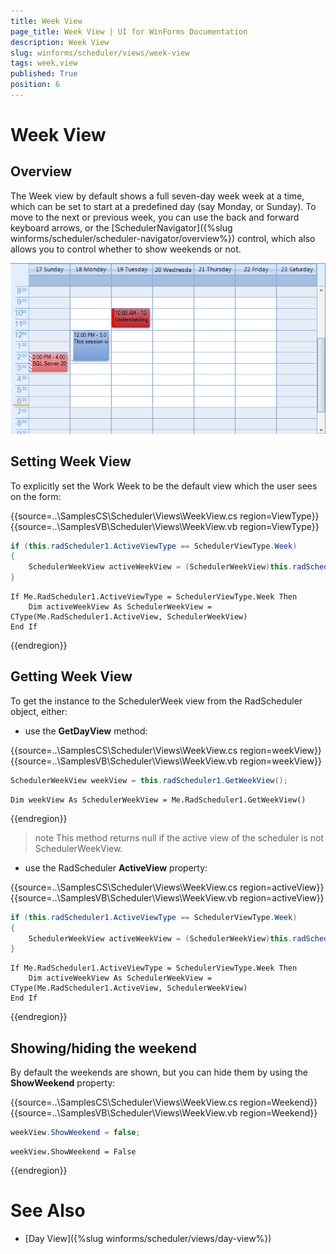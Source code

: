 ```yaml
---
title: Week View
page_title: Week View | UI for WinForms Documentation
description: Week View
slug: winforms/scheduler/views/week-view
tags: week,view
published: True
position: 6
---
```


# Week View

## Overview

The Week view by default shows a full seven-day week week at a time, which can be set to start at a predefined day (say Monday, or Sunday). To move to the next or previous week, you can use the back and forward keyboard arrows, or the [SchedulerNavigator]({%slug winforms/scheduler/scheduler-navigator/overview%}) control, which also allows you to control whether to show weekends or not.

![scheduler-views-week-view 001](images/scheduler-views-week-view001.png)

## Setting Week View

To explicitly set the Work Week to be the default view which the user sees on the form:

{{source=..\SamplesCS\Scheduler\Views\WeekView.cs region=ViewType}} 
{{source=..\SamplesVB\Scheduler\Views\WeekView.vb region=ViewType}} 

````C#
if (this.radScheduler1.ActiveViewType == SchedulerViewType.Week)
{
    SchedulerWeekView activeWeekView = (SchedulerWeekView)this.radScheduler1.ActiveView;
}

````
````VB.NET
If Me.RadScheduler1.ActiveViewType = SchedulerViewType.Week Then
    Dim activeWeekView As SchedulerWeekView = CType(Me.RadScheduler1.ActiveView, SchedulerWeekView)
End If

````

{{endregion}} 

## Getting Week View

To get the instance to the SchedulerWeek view from the RadScheduler object, either:

* use the __GetDayView__ method:

{{source=..\SamplesCS\Scheduler\Views\WeekView.cs region=weekView}} 
{{source=..\SamplesVB\Scheduler\Views\WeekView.vb region=weekView}} 

````C#
SchedulerWeekView weekView = this.radScheduler1.GetWeekView();

````
````VB.NET
Dim weekView As SchedulerWeekView = Me.RadScheduler1.GetWeekView()

````

{{endregion}} 

>note This method returns null if the active view of the scheduler is not SchedulerWeekView.
>

* use the RadScheduler __ActiveView__ property:             

{{source=..\SamplesCS\Scheduler\Views\WeekView.cs region=activeView}} 
{{source=..\SamplesVB\Scheduler\Views\WeekView.vb region=activeView}} 

````C#
if (this.radScheduler1.ActiveViewType == SchedulerViewType.Week)
{
    SchedulerWeekView activeWeekView = (SchedulerWeekView)this.radScheduler1.ActiveView;
}

````
````VB.NET
If Me.RadScheduler1.ActiveViewType = SchedulerViewType.Week Then
    Dim activeWeekView As SchedulerWeekView = CType(Me.RadScheduler1.ActiveView, SchedulerWeekView)
End If

````

{{endregion}} 

## Showing/hiding the weekend

By default the weekends are shown, but you can hide them by using the __ShowWeekend__ property:

{{source=..\SamplesCS\Scheduler\Views\WeekView.cs region=Weekend}} 
{{source=..\SamplesVB\Scheduler\Views\WeekView.vb region=Weekend}} 
````C#
weekView.ShowWeekend = false;

````
````VB.NET
weekView.ShowWeekend = False

````

{{endregion}} 

# See Also

 * [Day View]({%slug winforms/scheduler/views/day-view%})
